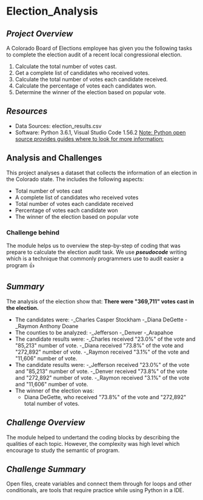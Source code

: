 # **Election_Analysis**

## ***Project Overview***
A Colorado Board of Elections employee has given you the following tasks to complete the election audit of a recent local congressional election.

1. Calculate the total number of votes cast.
2. Get a complete list of candidates who received votes.
3. Calculate the total number of votes each candidate received.
4. Calculate the percentage of votes each candidates won.
5. Determine the winner of the election based on popular vote.


## ***Resources***
- Data Sources: election_results.csv
- Software: Python 3.6.1, Visual Studio Code 1.56.2 
[Note: Python open source provides guides where to look for more information:](https://pythonguides.com/category/python-tutorials/)

## **Analysis and Challenges**
This project analyses a dataset that collects the information of an election in the Colorado state. The includes the following aspects:
- Total number of votes cast
- A complete list of candidates who received votes
- Total number of votes each candidate received
- Percentage of votes each candidate won
- The winner of the election based on popular vote

### Challenge behind ###
The module helps us to overview the step-by-step of coding that was prepare to calculate the election audit task. We use ***pseudocode*** writing which is a technique that commonly programmers use to audit easier a program :+1:

## ***Summary***
The analysis of the election show that:
**There were "369,711" votes cast in the election.**
- The candidates were:
    -_Charles Casper Stockham
    -_Diana DeGette
    -_Raymon Anthony Doane
- The counties to be analyzed:
    -_Jefferson
    -_Denver
    -_Arapahoe
- The candidate results were:
    -_Charles received "23.0%" of the vote and "85,213" number of vote.
    -_Diana received "73.8%" of the vote and "272,892" number of vote.
    -_Raymon received "3.1%" of the vote and "11,606" number of vote.
- The candidate results were:
        -_Jefferson received "23.0%" of the vote and "85,213" number of vote.
        -_Denver received "73.8%" of the vote and "272,892" number of vote.
        -_Raymon received "3.1%" of the vote and "11,606" number of vote.
- The winner of the election was:
    - Diana DeGette, who received "73.8%" of the vote and "272,892" total number of votes.
    
## ***Challenge Overview***
The module helped to undertand the coding blocks by describing the qualities of each topic. However, the complexity was high level which encourage to study the semantic of program.

## ***Challenge Summary***
Open files, create variables and connect them through for loops and other conditionals, are tools that require practice while using Python in a IDE.

